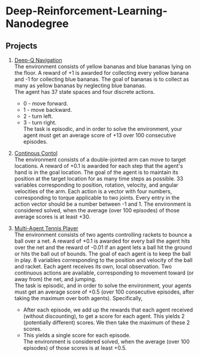 # Deep-Reinforcement-Learning-Nanodegree

## Projects 
1. [Deep-Q Navigation](https://github.com/Rixant/Deep-Reinforcement-Learning-Nanodegree/tree/main/Project%201%20-%20Navigation)\
The environment consists of yellow bananas and blue bananas lying on the floor. A reward of +1 is awarded for collecting every yellow banana and -1 for collecting blue bananas. The goal of bananas is to collect as many as yellow bananas by neglecting blue bananas.\
The agent has 37 state spaces and four discrete actions.
    - 0 - move forward.
    - 1 - move backward.
    - 2 - turn left.
    - 3 - turn right.\
The task is episodic, and in order to solve the environment, your agent must get an average score of +13 over 100 consecutive episodes.


2. [Continous Contol](https://github.com/Rixant/Deep-Reinforcement-Learning-Nanodegree/tree/main/Project%202%20-%20Continous%20Control)\
The environment consists of a double-jointed arm can move to target locations. A reward of +0.1 is awarded for each step that the agent's hand is in the goal location. The goal of the agent is to maintain its position at the target location for as many time steps as possible. 33 variables corresponding to position, rotation, velocity, and angular velocities of the arm. Each action is a vector with four numbers, corresponding to torque applicable to two joints. Every entry in the action vector should be a number between -1 and 1.
The environment is considered solved, when the average (over 100 episodes) of those average scores is at least +30. 


3. [Multi-Agent Tennis Player](https://github.com/Rixant/Deep-Reinforcement-Learning-Nanodegree/tree/main/Project%203%20-%20MultiAgent%20Tennis)\
The environment consists of two agents controlling rackets to bounce a ball over a net. A reward of +0.1 is awarded for every ball the agent hits over the net and the reward of -0.01 if an agent lets a ball hit the ground or hits the ball out of bounds. The goal of each agent is to keep the ball in play. 8 variables corresponding to the position and velocity of the ball and racket. Each agent receives its own, local observation. Two continuous actions are available, corresponding to movement toward (or away from) the net, and jumping.\
The task is episodic, and in order to solve the environment, your agents must get an average score of +0.5 (over 100 consecutive episodes, after taking the maximum over both agents). Specifically,
    - After each episode, we add up the rewards that each agent received (without discounting), to get a score for each agent. This yields 2 (potentially different) scores. We then take the maximum of these 2 scores.
    - This yields a single score for each episode.\
 The environment is considered solved, when the average (over 100 episodes) of those scores is at least +0.5.
